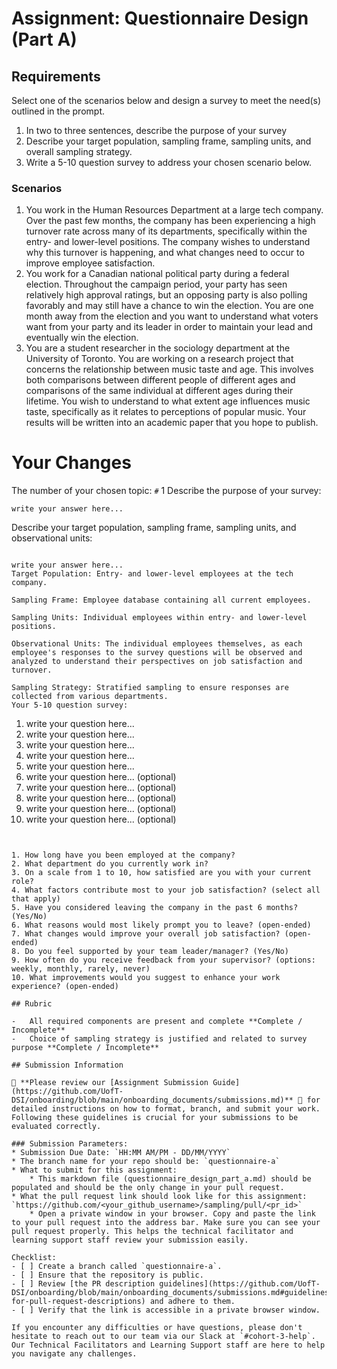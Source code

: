# Assignment: Questionnaire Design (Part A)

## Requirements
Select one of the scenarios below and design a survey to meet the need(s) outlined in the prompt.

1.	In two to three sentences, describe the purpose of your survey
2.	Describe your target population, sampling frame, sampling units, and overall sampling strategy.
3.	Write a 5-10 question survey to address your chosen scenario below.


### Scenarios
1.	You work in the Human Resources Department at a large tech company. Over the past few months, the company has been experiencing a high turnover rate across many of its departments, specifically within the entry- and lower-level positions. The company wishes to understand why this turnover is happening, and what changes need to occur to improve employee satisfaction.
2.	You work for a Canadian national political party during a federal election. Throughout the campaign period, your party has seen relatively high approval ratings, but an opposing party is also polling favorably and may still have a chance to win the election. You are one month away from the election and you want to understand what voters want from your party and its leader in order to maintain your lead and eventually win the election.
3.	You are a student researcher in the sociology department at the University of Toronto. You are working on a research project that concerns the relationship between music taste and age. This involves both comparisons between different people of different ages and comparisons of the same individual at different ages during their lifetime. You wish to understand to what extent age influences music taste, specifically as it relates to perceptions of popular music. Your results will be written into an academic paper that you hope to publish.


# Your Changes

The number of your chosen topic: `#`
1
Describe the purpose of your survey:
```The purpose of this survey is to identify the reasons behind the high turnover rate among entry- and lower-level employees at the company and gather feedback on what changes could improve employee satisfaction and retention.
write your answer here...
```

Describe your target population, sampling frame, sampling units, and observational units:
```

write your answer here...
Target Population: Entry- and lower-level employees at the tech company.

Sampling Frame: Employee database containing all current employees.

Sampling Units: Individual employees within entry- and lower-level positions.

Observational Units: The individual employees themselves, as each employee's responses to the survey questions will be observed and analyzed to understand their perspectives on job satisfaction and turnover.

Sampling Strategy: Stratified sampling to ensure responses are collected from various departments.
Your 5-10 question survey:
```
1. write your question here...
2. write your question here...
3. write your question here...
4. write your question here...
5. write your question here...
6. write your question here... (optional)
7. write your question here... (optional)
8. write your question here... (optional)
9. write your question here... (optional)
10. write your question here... (optional)
```


1. How long have you been employed at the company?
2. What department do you currently work in?
3. On a scale from 1 to 10, how satisfied are you with your current role?
4. What factors contribute most to your job satisfaction? (select all that apply)
5. Have you considered leaving the company in the past 6 months? (Yes/No)
6. What reasons would most likely prompt you to leave? (open-ended)
7. What changes would improve your overall job satisfaction? (open-ended)
8. Do you feel supported by your team leader/manager? (Yes/No)
9. How often do you receive feedback from your supervisor? (options: weekly, monthly, rarely, never)
10. What improvements would you suggest to enhance your work experience? (open-ended)

## Rubric

-	All required components are present and complete **Complete / Incomplete**
-	Choice of sampling strategy is justified and related to survey purpose **Complete / Incomplete**

## Submission Information

🚨 **Please review our [Assignment Submission Guide](https://github.com/UofT-DSI/onboarding/blob/main/onboarding_documents/submissions.md)** 🚨 for detailed instructions on how to format, branch, and submit your work. Following these guidelines is crucial for your submissions to be evaluated correctly.

### Submission Parameters:
* Submission Due Date: `HH:MM AM/PM - DD/MM/YYYY`
* The branch name for your repo should be: `questionnaire-a`
* What to submit for this assignment:
    * This markdown file (questionnaire_design_part_a.md) should be populated and should be the only change in your pull request.
* What the pull request link should look like for this assignment: `https://github.com/<your_github_username>/sampling/pull/<pr_id>`
    * Open a private window in your browser. Copy and paste the link to your pull request into the address bar. Make sure you can see your pull request properly. This helps the technical facilitator and learning support staff review your submission easily.

Checklist:
- [ ] Create a branch called `questionnaire-a`.
- [ ] Ensure that the repository is public.
- [ ] Review [the PR description guidelines](https://github.com/UofT-DSI/onboarding/blob/main/onboarding_documents/submissions.md#guidelines-for-pull-request-descriptions) and adhere to them.
- [ ] Verify that the link is accessible in a private browser window.

If you encounter any difficulties or have questions, please don't hesitate to reach out to our team via our Slack at `#cohort-3-help`. Our Technical Facilitators and Learning Support staff are here to help you navigate any challenges.
